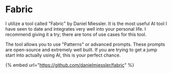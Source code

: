# Fabric

I utilize a tool called "Fabric" by Daniel Miessler. It is the most useful AI tool I have seen to date and integrates very well into your personal life. I recommend giving it a try; there are tons of use cases for this tool.

The tool allows you to use "Patterns" or advanced prompts. These prompts are open-source and extremely well built. If you are trying to get a jump start into actually using AI, this is your perfect chance.



{% embed url="https://github.com/danielmiessler/fabric" %}
